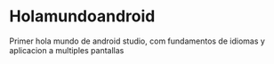 # Holamundoandroid
Primer hola mundo de android studio, com fundamentos de idiomas y aplicacion a multiples pantallas
